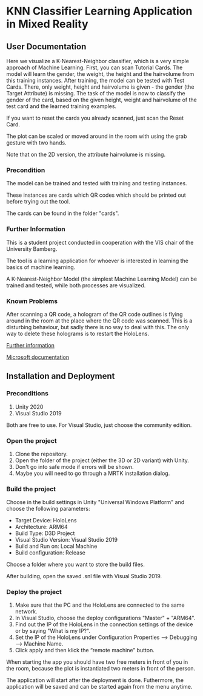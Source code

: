 # KNN Classifier Learning Application in Mixed Reality


## User Documentation

Here we visualize a K-Nearest-Neighbor classifier, which is a very simple approach of Machine Learning. 
First, you can scan Tutorial Cards. 
The model will learn the gender, the weight, the height and the hairvolume from this training instances. 
After training, the model can be tested with Test Cards. 
There, only weight, height and hairvolume is given - the gender (the Target Attribute) is missing. 
The task of the model is now to classify the gender of the card, based on the given height, 
weight and hairvolume of the test card and the learned training examples.

If you want to reset the cards you already scanned, just scan the Reset Card.

The plot can be scaled or moved around in the room with using the grab gesture with two hands.

Note that on the 2D version, the attribute hairvolume is missing.  

### Precondition

The model can be trained and tested with training and testing instances. 

These instances are cards which QR codes which should be printed out before trying out the tool.

The cards can be found in the folder "cards".

### Further Information

This is a student project conducted in cooperation with the VIS chair of the University Bamberg. 

The tool is a learning application for whoever is interested in learning the basics of machine learning.

A K-Nearest-Neighbor Model (the simplest Machine Learning Model) can be trained and tested, while both processes are visualized.


 
            
### Known Problems

After scanning a QR code, a hologram of the QR code outlines is flying around in the room at the place where the QR code was scanned. 
This is a disturbing behaviour, but sadly there is no way to deal with this.
The only way to delete these holograms is to restart the HoloLens. 

[Further information](https://github.com/chgatla-microsoft/QRTracking/issues/41#issuecomment-921562061)

[Microsoft documentation](https://learn.microsoft.com/en-us/windows/mixed-reality/develop/advanced-concepts/qr-code-tracking-overview#managing-qr-code-data)

## Installation and Deployment
### Preconditions

1. Unity 2020
2. Visual Studio 2019

Both are free to use. For Visual Studio, just choose the community edition. 

### Open the project

1. Clone the repository. 
2. Open the folder of the project (either the 3D or 2D variant) with Unity.
3. Don't go into safe mode if errors will be shown.
4. Maybe you will need to go through a MRTK installation dialog.

### Build the project

Choose in the build settings in Unity "Universal Windows Platform" and choose the following parameters:

- Target Device: HoloLens
- Architecture: ARM64
- Build Type: D3D Project
- Visual Studio Version: Visual Studio 2019
- Build and Run on: Local Machine
- Build configuration: Release

Choose a folder where you want to store the build files.

After building, open the saved .snl file with Visual Studio 2019.

### Deploy the project

1. Make sure that the PC and the HoloLens are connected to the same network.
2. In Visual Studio, choose the deploy configurations "Master" + "ARM64".
3. Find out the IP of the HoloLens in the connection settings of the device or by saying "What is my IP?". 
4. Set the IP of the HoloLens under Configuration Properties --> Debugging --> Machine Name.
5. Click apply and then klick the “remote machine” button.

When starting the app you should have two free meters in front of you in the room, because the plot is instantiated two meters in front of the person.

The application will start after the deployment is done.
Futhermore, the application will be saved and can be started again from the menu anytime.
